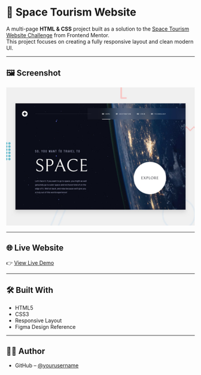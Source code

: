 # 🚀 Space Tourism Website

A multi-page **HTML & CSS** project built as a solution to the [Space Tourism Website Challenge](https://www.frontendmentor.io/challenges/space-tourism-multipage-website-gRWj1URZ3) from Frontend Mentor.  
This project focuses on creating a fully responsive layout and clean modern UI.

---

## 🖼️ Screenshot

![Project Screenshot](https://github.com/notramm/Space-Tourism/blob/main/assets/preview.jpg)

---

## 🌐 Live Website

👉 [View Live Demo](https://spacex-tourism-main.vercel.app/)

---

## 🛠️ Built With

- HTML5  
- CSS3  
- Responsive Layout  
- Figma Design Reference

---

## 👨‍💻 Author
- GitHub – [@yourusername](https://github.com/notramm)
